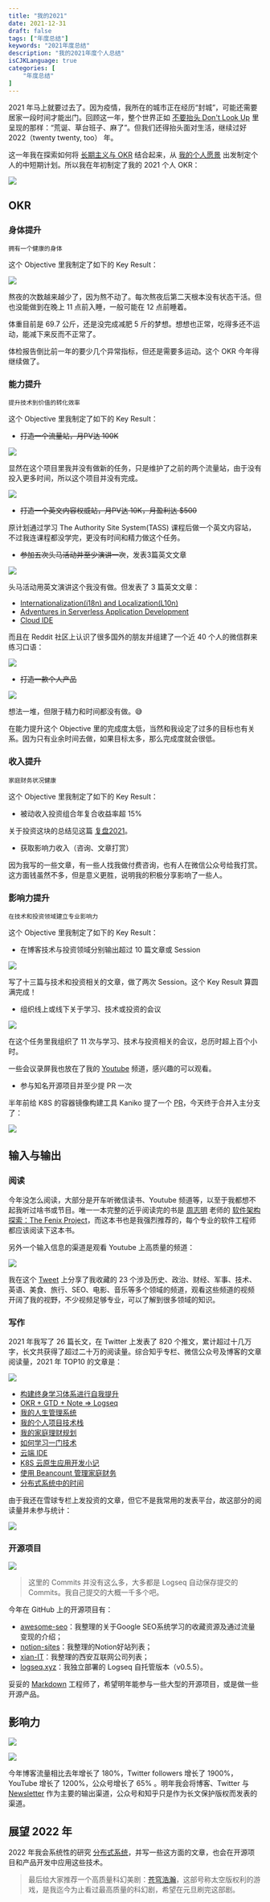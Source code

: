 ```yaml
---
title: "我的2021"
date: 2021-12-31
draft: false
tags: ["年度总结"]
keywords: "2021年度总结"
description: "我的2021年度个人总结"
isCJKLanguage: true
categories: [
    "年度总结"
]
---
```


2021 年马上就要过去了。因为疫情，我所在的城市正在经历“封城”，可能还需要居家一段时间才能出门。回顾这一年，整个世界正如 [不要抬头 Don't Look Up](https://movie.douban.com/subject/34884712/) 里呈现的那样：“荒诞、草台班子、麻了”。但我们还得抬头面对生活，继续过好 2022（twenty twenty, too） 年。

这一年我在探索如何将 [长期主义与 OKR](/self/life-in-plain-text/) 结合起来，从 [我的个人愿景](/goal/) 出发制定个人的中短期计划。所以我在年初制定了我的 2021 个人 OKR：

![](https://img.bmpi.dev/1e9c1d3a-ed2f-c0c3-59cd-9d5029c0e9d3.png)

## OKR

### 身体提升

```text
拥有一个健康的身体
```

这个 Objective 里我制定了如下的 Key Result：

![](https://img.bmpi.dev/abeba6a7-d563-7c76-6019-c7452a390494.png)

熬夜的次数越来越少了，因为熬不动了。每次熬夜后第二天根本没有状态干活。但也没能做到在晚上 11 点前入睡，一般可能在 12 点前睡着。

体重目前是 69.7 公斤，还是没完成减肥 5 斤的梦想。想想也正常，吃得多还不运动，能减下来反而不正常了。

体检报告倒比前一年的要少几个异常指标，但还是需要多运动。这个 OKR 今年得继续做了。

### 能力提升

```text
提升技术到价值的转化效率
```

这个 Objective 里我制定了如下的 Key Result：

- ~~打造一个流量站，月PV达 100K~~

![](https://img.bmpi.dev/b6983c62-9a79-e466-6e6d-4cbe335db38f.png)

显然在这个项目里我并没有做新的任务，只是维护了之前的两个流量站，由于没有投入更多时间，所以这个项目并没有完成。

![](https://img.bmpi.dev/70fba795-0a96-e231-6ef4-cd5e1f806667.png)

- ~~打造一个英文内容权威站，月PV达 10K，月盈利达 $500~~
  
原计划通过学习 The Authority Site System(TASS) 课程后做一个英文内容站，不过我连课程都没学完，更没有时间和精力做这个任务。

- ~~参加五次头马活动并至少演讲一次~~，发表3篇英文文章

![](https://img.bmpi.dev/a46647f6-3444-2825-236f-ada6d13d6746.png)

头马活动用英文演讲这个我没有做。但发表了 3 篇英文文章：

- [Internationalization(i18n) and Localization(L10n)](https://dev.to/madawei2699/international-i18n-and-localization-l10n-48d2)
- [Adventures in Serverless Application Development](https://dev.to/aws-builders/adventures-in-serverless-application-development-f7g)
- [Cloud IDE](https://dev.to/aws-builders/cloud-ide-3l0k)

而且在 Reddit 社区上认识了很多国外的朋友并组建了一个近 40 个人的微信群来练习口语：

![](https://img.bmpi.dev/d0a7bd1f-d84b-7d3f-14ac-8693fdc2172b.png)

- ~~打造一款个人产品~~

![](https://img.bmpi.dev/6048e67d-8913-d677-87b5-26d4719d268a.png)

想法一堆，但限于精力和时间都没有做。😅

在能力提升这个 Objective 里的完成度太低，当然和我设定了过多的目标也有关系。因为只有业余时间去做，如果目标太多，那么完成度就会很低。

### 收入提升

```text
家庭财务状况健康
```

这个 Objective 里我制定了如下的 Key Result：

- 被动收入投资组合年复合收益率超 15%

关于投资这块的总结见这篇 [复盘2021](/money/passive-income-protfolio/2021q4/)。

- 获取影响力收入（咨询、文章打赏）

因为我写的一些文章，有一些人找我做付费咨询，也有人在微信公众号给我打赏。这方面钱虽然不多，但是意义更胜，说明我的积极分享影响了一些人。

### 影响力提升

```text
在技术和投资领域建立专业影响力
```

这个 Objective 里我制定了如下的 Key Result：

- 在博客技术与投资领域分别输出超过 10 篇文章或 Session

![](https://img.bmpi.dev/a77db0d4-8f1f-b9d9-5052-f52251b348db.png)

写了十三篇与技术和投资相关的文章，做了两次 Session。这个 Key Result 算圆满完成！

- 组织线上或线下关于学习、技术或投资的会议

![](https://img.bmpi.dev/c34fa943-01f2-3463-9e06-fcf6466aae61.png)

在这个任务里我组织了 11 次与学习、技术与投资相关的会议，总历时超上百个小时。

一些会议录屏我也放在了我的 [Youtube](https://www.youtube.com/channel/UCbg-Y24Z1H0nONW-bxgzv6w) 频道，感兴趣的可以观看。

- 参与知名开源项目并至少提 PR 一次

半年前给 K8S 的容器镜像构建工具 Kaniko 提了一个 [PR](https://github.com/GoogleContainerTools/kaniko/pull/1693)，今天终于合并入主分支了：

![](https://img.bmpi.dev/4297136b-076a-3ce5-511a-265da55be360.png)

## 输入与输出

### 阅读

今年没怎么阅读，大部分是开车听微信读书、Youtube 频道等，以至于我都想不起我听过啥书或节目。唯一一本完整的近乎阅读完的书是 [周志明](https://github.com/fenixsoft) 老师的 [软件架构探索：​The Fenix Project](https://icyfenix.cn/)，而这本书也是我强烈推荐的，每个专业的软件工程师都应该阅读下这本书。

另外一个输入信息的渠道是观看 Youtube 上高质量的频道：

![](https://img.bmpi.dev/2bdb1045-32f0-2b5f-4f3b-d4dd2186b1ef.png)

我在这个 [Tweet](https://twitter.com/madawei2699/status/1464422225734365185) 上分享了我收藏的 23 个涉及历史、政治、财经、军事、技术、英语、美食、旅行、SEO、电影、音乐等多个领域的频道，观看这些频道的视频开阔了我的视野，不少视频足够专业，可以了解到很多领域的知识。

### 写作

2021 年我写了 26 篇长文，在 Twitter 上发表了 820 个推文，累计超过十几万字，长文共获得了超过二十万的阅读量。综合知乎专栏、微信公众号及博客的文章阅读量，2021 年 TOP10 的文章是：

![](https://img.bmpi.dev/6906ea4f-1bb8-3c95-8cc9-dc5af7674ec4.png)

- [构建终身学习体系进行自我提升](/self/build-personal-knowledge-system/)
- [OKR + GTD + Note => Logseq](/self/okr-gtd-note-logseq/)
- [我的人生管理系统](/self/life-in-plain-text/)
- [我的个人项目技术栈](/dev/tech-stack-of-side-project/)
- [我的家庭理财规划](/self/my-financial-planning/)
- [如何学习一门技术](/dev/how-to-learn-tech/)
- [云端 IDE](/dev/vscode-on-cloud/)
- [K8S 云原生应用开发小记](/dev/guide-to-k8s-cloud-native/)
- [使用 Beancount 管理家庭财务](/self/beancount-my-accounting-tool-v2/)
- [分布式系统中的时间](/dev/time-in-distributed-system/)

由于我还在雪球专栏上发投资的文章，但它不是我常用的发表平台，故这部分的阅读量并未参与统计：

![](https://img.bmpi.dev/3e373561-a9b9-f755-e5bf-3de16e023232.png)

### 开源项目

[![](https://img.bmpi.dev/9f95d72e-0993-3363-6a16-328983f2dca3.png)](https://github.com/madawei2699)

> 这里的 Commits 并没有这么多，大多都是 Logseq 自动保存提交的 Commits。我自己提交的大概一千多个吧。

今年在 GitHub 上的开源项目有：

- [awesome-seo](https://github.com/madawei2699/awesome-seo)：我整理的关于Google SEO系统学习的收藏资源及通过流量变现的介绍；
- [notion-sites](https://github.com/madawei2699/notion-sites)：我整理的Notion好站列表；
- [xian-IT](https://github.com/madawei2699/xian-IT)：我整理的西安互联网公司列表；
- [logseq.xyz](https://github.com/bmpi-dev/logseq.xyz)：我独立部署的 Logseq 自托管版本（v0.5.5）。

妥妥的 [Markdown](/dev/what-markdown-can-do/) 工程师了，希望明年能参与一些大型的开源项目，或是做一些开源产品。

## 影响力

![](https://img.bmpi.dev/951e3000-00ea-357e-210e-b728319b30e2.png)

![](https://img.bmpi.dev/88c1dad5-ce1a-cca1-c798-f4db87c1c034.png)

今年博客流量相比去年增长了 180%，Twitter followers 增长了 1900%，YouTube 增长了 1200%，公众号增长了 65% 。明年我会将博客、Twitter 与 [Newsletter](https://tinyletter.com/i365) 作为主要的输出渠道，公众号和知乎只是作为长文保护版权而发表的渠道。

## 展望 2022 年

2022 年我会系统性的研究 [分布式系统](/tags/分布式系统/)，并写一些这方面的文章，也会在开源项目和产品开发中应用这些技术。

> 最后给大家推荐一个高质量科幻美剧：[苍穹浩瀚](https://movie.douban.com/subject/25926851/)，这部号称太空版权利的游戏，是我迄今为止看过最高质量的科幻剧，希望在元旦刷完这部剧。
